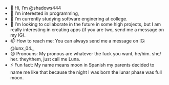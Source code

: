 - 👋 Hi, I’m @shadows444
- 👀 I’m interested in programming, 
- 🌱 I’m currently studying software enginering at college.
- 💞️ I’m looking to collaborate in the future in some high projects, but I am really interesting in creating apps (if you are two, send me a message on my IG).
- 📫 How to reach me: You can always send me a message on IG: @lunx_04._
- 😄 Pronouns: My pronous are whatever the fuck you want, he/him. she/ her. they/them, just call me Luna.
- ⚡ Fun fact: My name means moon in Spanish my parents decided to name me like that because the night I was born the lunar phase was full moon.

<!---
shadows444/shadows444 is a ✨ special ✨ repository because its `README.md` (this file) appears on your GitHub profile.
You can click the Preview link to take a look at your changes.
--->
